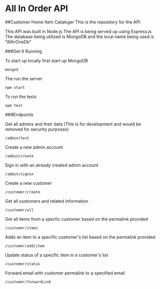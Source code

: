 # All In Order API

##Customer Home Item Cataloger
This is the repository for the API

This API was built in Node.js
The API is being served up using Express.js
The database being utilized is MongoDB and the local name being used is "AllInOneDb"

###Get It Running

To start up locally first start up MongoDB

`mongod`

The run the server

`npm start`

To run the tests

`npm test`


###Endpoints

Get all admins and their data (This is for development and would be removed for security purposes)

`/admin/test`

Create a new admin account

`/admin/create`

Sign in with an already created admin account

`/admin/signin`

Create a new customer

`/customer/create`

Get all customers and related information

`/customer/all`

Get all items from a specfic customer based on the permalink provided

`/customer/items`

Adds an item to a specific customer's list based on the permalink provided

`/customer/add/item`

Update status of a specific item in a customer's list

`/customer/status`

Forward email with customer permalink to a specified email

`/customer/forwardLink`


